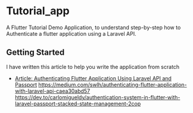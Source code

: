 # Tutorial_app

A Flutter Tutorial Demo Application, to understand step-by-step how to Authenticate a flutter application using a Laravel API.

## Getting Started
I have written this article to help you write the application from scratch
- [Article: Authenticating Flutter Application Using Laravel API and Passport](https://medium.com/@godilite/authenticating-flutter-application-with-laravel-api-caea30abd57)
https://medium.com/swlh/authenticating-flutter-application-with-laravel-api-caea30abd57
https://dev.to/carlomigueldy/authentication-system-in-flutter-with-laravel-passport-stacked-state-management-2cop
